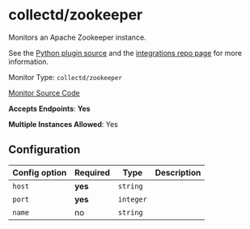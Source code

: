 <!--- GENERATED BY gomplate from scripts/docs/monitor-page.md.tmpl --->

# collectd/zookeeper

 Monitors an Apache Zookeeper instance.

See the [Python plugin
source](https://github.com/signalfx/collectd-zookeeper) and the
[integrations repo
page](https://github.com/signalfx/integrations/tree/master/collectd-zookeeper)
for more information.


Monitor Type: `collectd/zookeeper`

[Monitor Source Code](https://github.com/signalfx/signalfx-agent/tree/master/internal/monitors/collectd/zookeeper)

**Accepts Endpoints**: **Yes**

**Multiple Instances Allowed**: Yes

## Configuration

| Config option | Required | Type | Description |
| --- | --- | --- | --- |
| `host` | **yes** | `string` |  |
| `port` | **yes** | `integer` |  |
| `name` | no | `string` |  |






